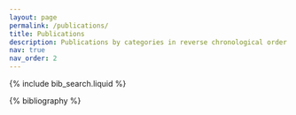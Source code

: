 ```yaml
---
layout: page
permalink: /publications/
title: Publications
description: Publications by categories in reverse chronological order.
nav: true
nav_order: 2
---
```


<!-- Search bar for filtering publications -->
{% include bib_search.liquid %}

<!-- Publications list rendered by Jekyll Scholar -->
<div class="publications">
  {% bibliography %}
</div>
